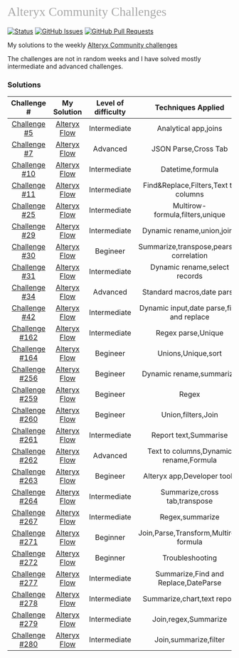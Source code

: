 <h1 style="font-weight:normal;font-family:verdana;color:darkgray;">
  Alteryx Community Challenges
</h1>


[![Status](https://img.shields.io/badge/status-active-success.svg)]() [![GitHub Issues](https://img.shields.io/github/issues/deepakkumargs/alteryx-weekly-challenge)](https://github.com/deepakkumargs/alteryx-weekly-challenge/issues) [![GitHub Pull Requests](https://img.shields.io/github/issues-pr/deepakkumargs/alteryx-weekly-challenge)](https://github.com/deepakkumargs/alteryx-weekly-challenge/pulls) 

My solutions to the weekly [Alteryx Community challenges](https://community.alteryx.com/t5/Weekly-Challenge/bd-p/weeklychallenge)

The challenges are not in random weeks and I have solved mostly intermediate and advanced challenges.

### Solutions

Challenge #| My Solution |Level of difficulty| Techniques Applied
|:-----------: | :-----------: | :---------: | :---------: |
 [Challenge #5](https://community.alteryx.com/t5/Weekly-Challenge/Challenge-5-HR-Position-Finder-Application/td-p/36732) | [Alteryx Flow](https://github.com/DeepakKumarGS/Alteryx-Weekly-Challenge/tree/master/Challenge%20%235)|Intermediate|Analytical app,joins
[Challenge #7](https://community.alteryx.com/t5/Weekly-Challenge/Challenge-7-Download-Data-and-Parse-JSON/td-p/36734) | [Alteryx Flow](https://github.com/DeepakKumarGS/Alteryx-Weekly-Challenge/tree/master/Challenge%20%237)|Advanced|JSON Parse,Cross Tab
[Challenge #10](https://community.alteryx.com/t5/Weekly-Challenge/Challenge-10-Date-Time-Calculations/td-p/36737) | [Alteryx Flow](https://github.com/DeepakKumarGS/Alteryx-Weekly-Challenge/tree/master/Challenge%20%2310)|Intermediate|Datetime,formula
[Challenge #11](https://community.alteryx.com/t5/Weekly-Challenge/Challenge-11-Identify-Logical-Groups/td-p/36739) | [Alteryx Flow](https://github.com/DeepakKumarGS/Alteryx-Weekly-Challenge/tree/master/Challenge%20%2311)|Intermediate|Find&Replace,Filters,Text to columns
[Challenge #25](https://community.alteryx.com/t5/Weekly-Challenge/Challenge-25-Creating-Merchant-Combos/td-p/36427) | [Alteryx Flow](https://github.com/DeepakKumarGS/Alteryx-Weekly-Challenge/tree/master/Challenge%20%2325)|Intermediate|Multirow-formula,filters,unique
 [Challenge #29](https://community.alteryx.com/t5/Weekly-Challenge/Challenge-29-Alteryx-16-Grand-Prix-Race1-L1/m-p/36432) | [Alteryx Flow](https://github.com/DeepakKumarGS/Alteryx-Weekly-Challenge/tree/master/Challenge%20%2329)|Intermediate|Dynamic rename,union,joins
[Challenge #30](https://community.alteryx.com/t5/Weekly-Challenge/Challenge-30-Alteryx-16-Grand-Prix-Race-1-L2/td-p/36433)| [Alteryx Flow](https://github.com/DeepakKumarGS/Alteryx-Weekly-Challenge/tree/master/Challenge%20%2330)|Begineer|Summarize,transpose,pearson correlation
[Challenge #31](https://community.alteryx.com/t5/Weekly-Challenge/Challenge-31-Alteryx-16-Grand-Prix-Race-2-L1/m-p/36434)| [Alteryx Flow](https://github.com/DeepakKumarGS/Alteryx-Weekly-Challenge/tree/master/Challenge%20%2331)|Intermediate|Dynamic rename,select records
[Challenge #34](https://community.alteryx.com/t5/Weekly-Challenge/Challenge-34-Date-Time-Formatting/td-p/36437)|[Alteryx Flow](https://github.com/DeepakKumarGS/Alteryx-Weekly-Challenge/tree/master/Challenge%20%2334)|Advanced|Standard macros,date parse
[Challenge #42](https://community.alteryx.com/t5/Weekly-Challenge/Challenge-42-Inspire-Europe-16-Grand-Prix-L1/td-p/36596)|[Alteryx Flow](https://github.com/DeepakKumarGS/Alteryx-Weekly-Challenge/tree/master/Challenge%20%2342)|Intermediate|Dynamic input,date parse,find and replace
[Challenge #162](https://community.alteryx.com/t5/Weekly-Challenge/Challenge-162-Mondays-they-re-Marvel-ous/td-p/408483)| [Alteryx Flow](https://github.com/DeepakKumarGS/Alteryx-Weekly-Challenge/tree/master/Challenge%20%23162)|Intermediate|Regex parse,Unique
[Challenge #164](https://community.alteryx.com/t5/Weekly-Challenge/Challenge-164-Retail-Therapy/td-p/414754)|[Alteryx Flow](https://github.com/DeepakKumarGS/Alteryx-Weekly-Challenge/tree/master/Challenge%20%23164)|Begineer|Unions,Unique,sort
[Challenge #256](https://community.alteryx.com/t5/Weekly-Challenge/Challenge-256-Working-Fore-The-Weekend/td-p/721739)|[Alteryx Flow](https://github.com/DeepakKumarGS/Alteryx-Weekly-Challenge/tree/master/Challenge%20%23256)|Begineer|Dynamic rename,summarize
[Challenge #259](https://community.alteryx.com/t5/Weekly-Challenge/Challenge-259-Disenvowel/td-p/733763)|[Alteryx Flow](https://github.com/DeepakKumarGS/Alteryx-Weekly-Challenge/tree/master/Challenge%20%23259)|Begineer|Regex 
[Challenge #260](https://community.alteryx.com/t5/Weekly-Challenge/Challenge-260-Fuel-Me-Once/td-p/737193)| [Alteryx Flow](https://github.com/DeepakKumarGS/Alteryx-Weekly-Challenge/tree/master/Challenge%20%23260)|Begineer|Union,filters,Join
[Challenge #261](https://community.alteryx.com/t5/Weekly-Challenge/Challenge-261-Car-Service-Reminders/td-p/740437)|[Alteryx Flow](https://github.com/DeepakKumarGS/Alteryx-Weekly-Challenge/tree/master/Challenge%20%23261)|Intermediate|Report text,Summarise
[Challenge #262](https://community.alteryx.com/t5/Weekly-Challenge/Challenge-262-With-invoice/td-p/742857)| [Alteryx Flow](https://github.com/DeepakKumarGS/Alteryx-Weekly-Challenge/tree/master/Challenge%20%23262)|Advanced|Text to columns,Dynamic rename,Formula
[Challenge #263](https://community.alteryx.com/t5/Weekly-Challenge/Challenge-263-Supernatural-7-Sphere/td-p/745680)| [Alteryx Flow](https://github.com/DeepakKumarGS/Alteryx-Weekly-Challenge/tree/master/Challenge%20%23263)|Begineer|Alteryx app,Developer tools
[Challenge #264](https://community.alteryx.com/t5/Weekly-Challenge/Challenge-264-Sliding-Totals/td-p/748519)| [Alteryx Flow](https://github.com/DeepakKumarGS/Alteryx-Weekly-Challenge/tree/master/Challenge%20%23264)|Intermediate|Summarize,cross tab,transpose
[Challenge #267](https://community.alteryx.com/t5/Weekly-Challenge/Challenge-267-To-Quote-The-Alphabet/td-p/756811)| [Alteryx Flow](https://github.com/DeepakKumarGS/Alteryx-Weekly-Challenge/tree/master/Challenge%20%23267)|Intermediate|Regex,summarize
[Challenge #271](https://community.alteryx.com/t5/Weekly-Challenge/Challenge-271-Dynamic-Double-Dip/td-p/769252)| [Alteryx Flow](https://github.com/DeepakKumarGS/Alteryx-Weekly-Challenge/tree/master/Challenge%20%23271)|Beginner|Join,Parse,Transform,Multirow formula
[Challenge #272](https://community.alteryx.com/t5/Weekly-Challenge/Challenge-272-Configure-It-Out/td-p/772160)| [Alteryx Flow](https://github.com/DeepakKumarGS/Alteryx-Weekly-Challenge/tree/master/Challenge%20%23272)|Beginner|Troubleshooting
[Challenge #277](https://community.alteryx.com/t5/Weekly-Challenge/Challenge-277-2016-Summer-Olympics/td-p/788106)| [Alteryx Flow](https://github.com/DeepakKumarGS/Alteryx-Weekly-Challenge/tree/master/Challenge%20%23277)|Intermediate|Summarize,Find and Replace,DateParse
[Challenge #278](https://community.alteryx.com/t5/Weekly-Challenge/Challenge-278-Women-Athletes-and-The-Olympics/td-p/791660)| [Alteryx Flow](https://github.com/DeepakKumarGS/Alteryx-Weekly-Challenge/tree/master/Challenge%20%23278)|Intermediate|Summarize,chart,text report
[Challenge #279](https://community.alteryx.com/t5/Weekly-Challenge/Challenge-279-How-many-Olympic-Games-per-Continent/td-p/795234)| [Alteryx Flow](https://github.com/DeepakKumarGS/Alteryx-Weekly-Challenge/tree/master/Challenge%20%23279)|Intermediate|Join,regex,Summarize
[Challenge #280](https://community.alteryx.com/t5/Weekly-Challenge/Challenge-280-Weather-Permitting/td-p/798494)| [Alteryx Flow](https://github.com/DeepakKumarGS/Alteryx-Weekly-Challenge/tree/master/Challenge%20%23280)|Intermediate|Join,summarize,filter